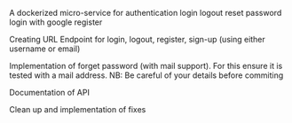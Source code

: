 A dockerized micro-service for authentication
login
logout
reset password
login with google
register

Creating URL Endpoint for login, logout, register, sign-up (using either username or email)

Implementation of forget password (with mail support). For this ensure it is tested with a mail address.
NB: Be careful of your details before commiting

Documentation of API

Clean up and implementation of fixes
